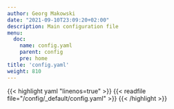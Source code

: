 ```yaml
---
author: Georg Makowski
date: "2021-09-10T23:09:20+02:00"
description: Main configuration file
menu:
  doc:
    name: config.yaml
    parent: config
    pre: home
title: 'config.yaml'
weight: 810
---
```


{{< highlight yaml "linenos=true" >}}
{{< readfile file="/config/_default/config.yaml" >}}
{{< /highlight >}}
